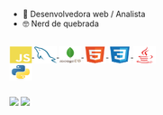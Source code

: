 
- 💼 Desenvolvedora web / Analista
- 🤓 Nerd de quebrada

<div>
  <a href="https://github.com/querenneves">
<div style="display: inline_block"><br>
  <img align="center" alt="Rafa-Js" height="30" width="40" src="https://raw.githubusercontent.com/devicons/devicon/master/icons/javascript/javascript-plain.svg">
  <img align="center" alt="Rafa-Mysql" height="30" width="40" src="https://raw.githubusercontent.com/devicons/devicon/master/icons/mysql/mysql-plain.svg">
  <img align="center" alt="Rafa-MONGO" height="30" width="40" src="https://raw.githubusercontent.com/devicons/devicon/master/icons/mongodb/mongodb-original-wordmark.svg">
  <img align="center" alt="Rafa-HTML" height="30" width="40" src="https://raw.githubusercontent.com/devicons/devicon/master/icons/html5/html5-original.svg">
  <img align="center" alt="Rafa-CSS" height="30" width="40" src="https://raw.githubusercontent.com/devicons/devicon/master/icons/css3/css3-original.svg">
 <img align="center" alt="Rafa-JAVA" height="30" width="40" src="https://raw.githubusercontent.com/devicons/devicon/master/icons/java/java-plain.svg">
</div>
 <img align="center" alt="Rafa-JAVA" height="30" width="40" src="https://github.com/devicons/devicon/blob/master/icons/python/python-original.svg">
</div>
  
  ##
 
<div> 
  <a href="https://www.instagram.com/qnevesdev/" target="_blank"><img src="https://img.shields.io/badge/-Instagram-%23E4405F?style=for-the-badge&logo=instagram&logoColor=white" target="_blank"></a>
  <a href="https://www.youtube.com/channel/UC0_eiOk0rdYYcaLrd_J8R_g" target="_blank"><img src="https://img.shields.io/badge/YouTube-FF0000?style=for-the-badge&logo=youtube&logoColor=white" target="_blank"></a>
</div>
